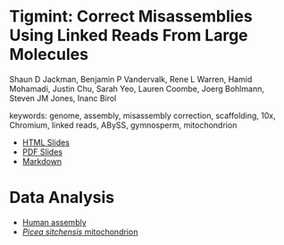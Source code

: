 # Tigmint: Correct Misassemblies Using Linked Reads From Large Molecules

Shaun D Jackman, Benjamin P Vandervalk, Rene L Warren, Hamid Mohamadi, Justin Chu, Sarah Yeo, Lauren Coombe, Joerg Bohlmann, Steven JM Jones, Inanc Birol

keywords: genome, assembly, misassembly correction, scaffolding, 10x, Chromium, linked reads, ABySS, gymnosperm, mitochondrion

+ [HTML Slides](http://sjackman.ca/tigmint-slides/)
+ [PDF Slides](https://github.com/sjackman/tigmint-slides/blob/master/tigmint-slides.pdf)
+ [Markdown](tigmint-slides.md)

# Data Analysis

+ [Human assembly](https://github.com/sjackman/tigmint-data)
+ [*Picea sitchensis* mitochondrion](https://github.com/sjackman/picea-sitchensis-mitochondrion)
